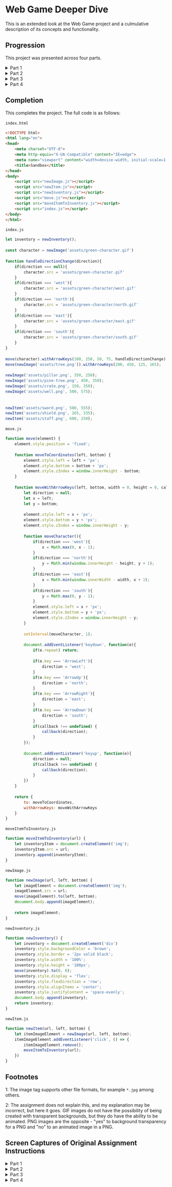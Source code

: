 # Web Game Deeper Dive
This is an extended look at the Web Game project and a culmulative description of its concepts and functionality.

## Progression
This project was presented across four parts.
<details><summary>Part 1</summary>

<details><summary>Version 1</summary>

![](./Captures/WebGameCapture00017.png)

For this version, I simply started by importing the =green= 
```javascript
let greenCharacter = document.createElement('img');
greenCharacter.src = 'assets/green-character.gif';
greenCharacter.style.position = 'fixed';
greenCharacter.style.left = '100px';
greenCharacter.style.bottom = '100px';
document.body.append(greenCharacter);
```

This code creates an HTML element object - in this case, an ```img``` tag.

The ```src``` property of the element is set to the relative file path of the image (gif format in this instance, but png will be shown later).<sup>[1](#footnote001)</sup>
</details>

<details><summary>Version 2</summary>

![](./Captures/WebGameCapture00018.png)
Now, adding a pine tree using the same code structure:
```javascript
let pineTree = document.createElement('img');
pineTree.src = 'assets/pine-tree.png';
pineTree.style.position = 'fixed';
pineTree.style.left = '450px';
pineTree.style.bottom = '200px';
document.body.append(pineTree);
```
However, what about adding more images later? This is redundancy a function can help solve.
</details>

<details><summary>Version 3</summary>

![](./Captures/WebGameCapture00019.png)
The code becomes more sophisticated and refined by eliminating redundancy where possible. In this case, the function eliminates redundant code structure.
```javascript
function newImage(url, left, bottom) {
    let imageElement = document.createElement('img');
    imageElement.src = url;
    imageElement.style.position = 'fixed';
    imageElement.style.left = left + 'px';
    imageElement.style.bottom = bottom + 'px';
    document.body.append(imageElement);
}

newImage('assets/green-character.gif', 100, 100);
newImage('assets/pine-tree.png', 450, 200);
```
</details>

<details><summary>Version 4</summary>

![](./Captures/WebGameCapture00020.png)
And now with more images placed on the page with the same function as before, ```newImage```.
```javascript
newImage('assets/tree.png', 200, 300);
newImage('assets/pillar.png', 350, 100);
newImage('assets/crate.png', 150, 200);
newImage('assets/well.png', 500, 425);
```
</details>

<details><summary>Version 5</summary>

Adding a sword for the player to click to pick up.

This is a variation on the ```newImage()``` function, where an event listener is added and on the ```click``` event, the item disappears from the document body.

I begin by adding the return to the ```newImage()``` function.

```javascript
function newImage(url, left, bottom) {
    let imageElement = document.createElement('img');
    imageElement.src = url;
    imageElement.style.position = 'fixed';
    imageElement.style.left = left + 'px';
    imageElement.style.bottom = bottom + 'px';
    document.body.append(imageElement);

    return imageElement;
}
```

```javascript
function newItem(url, left, bottom) {
    newImage(url, left, bottom);
}

newItem('assets/sword.png', 500, 405);
```

And now, the sword appears.  However, nothing happens when it is clicked.  It should disappear.

![](./Captures/WebGameCapture00021.png)

To remedy this, make two changes to the ```newItem()``` function:  declare a variable to hold the object (image element item) returned from the ```newImage``` function call, and the second, add the event listener as shown.

```javascript
function newItem(url, left, bottom) {
    let itemImageElement = newImage(url, left, bottom);
    itemImageElement.addEventListener('click', function() {
        itemImageElement.remove();
    });
}
```
![](./Captures/WebGameCapture00023.gif)

The animated GIF doesn't show the mouse movement too well, but rest assured, the mouse was positioned over the sword item before the left mouse button was clicked to remove the item image element from the document body.

</details>

<details><summary>Version 6</summary>

Adding two more items to the document with the ```newItem()``` function from before.
```javascript
newItem('assets/shield.png', 165, 185);
newItem('assets/staff.png', 600, 100);
```
The results are shown below (again, the mouse pointer isn't captured precisely located in this animated GIF).

![](./Captures/WebGameCapture00027.gif)

</details>

<details><summary>Version 7</summary>

What if we wanted to make a change across all items?  With a function it's very easy - just one change, instead of changing each time the ```newItem``` block appeared in the code.
</details>

## Finished Result - Part 1
![](./Captures/WebGameCapture00031.gif)

And, here is the complete code listing:
```javascript
function newImage(url, left, bottom) {
    let imageElement = document.createElement('img');
    imageElement.src = url;
    imageElement.style.position = 'fixed';
    imageElement.style.left = left + 'px';
    imageElement.style.bottom = bottom + 'px';
    document.body.append(imageElement);

    return imageElement;
}

function newItem(url, left, bottom) {
    let itemImageElement = newImage(url, left, bottom);
    itemImageElement.addEventListener('click', function() {
        itemImageElement.remove();
    });
}


newImage('assets/green-character.gif', 100, 100);
newImage('assets/pine-tree.png', 450, 200);

newImage('assets/tree.png', 200, 300);
newImage('assets/pillar.png', 350, 100);
newImage('assets/crate.png', 150, 200);
newImage('assets/well.png', 500, 425);


newItem('assets/sword.png', 500, 405);
newItem('assets/shield.png', 500, 405);
newItem('assets/staff.png', 500, 405);
```
## Items of Interest in Part 1
Part 1 utilized the following JavaScript items:

```javascript
document.createElement()
document.createElement().style.position
document.createElement().style.left
document.createElement().style.bottom

document.body.append()

function name() {
    // function body goes here
    return // in our example, we returned a DOM object
}

document.createElement().addEventListener('click', () => {
    // when a mouse pointer is clicked on the element created, the function in this declaration is performed.
})

document.body.append(document.createElement())

document.createElement().remove()
```
</details>

<details><summary>Part 2</summary>

<details><summary>Version 1</summary>

The code resumes from where we were at in the previous part (Part 1).  Although, the image and item positions are located in slightly different places.  The only major change is the removal of our event listener in the ```newItem()``` function:
```javascript
function newItem(url, left, bottom) {
    let itemImageElement = newImage(url, left, bottom);
    // itemImageElement.addEventListener('click', function() {
    //     itemImageElement.remove();
    // });
}
```
We start with a function that adds a ```div``` element to our document. This will be known as the "inventory."
```javascript
function newInventory() {
    let inventory = document.createElement('div')
    document.body.append(inventory)
}

newInventory();
```
Nothing is visible yet.  We add a border to the element, and see that it is positioned within the flow at the top of the document (it is not styled with ```position: 'fixed'```, so it is simply placed within the document flow like any other element).
```javascript
function newInventory() {
    let inventory = document.createElement('div')
    inventory.style.border = '2px solid black';

    document.body.append(inventory)
}

newInventory();
```
![](./Captures/WebGameCapture00044.png)

Adding width and height styles:
```javascript
function newInventory() {
    let inventory = document.createElement('div')
    inventory.style.border = '2px solid black';
    inventory.style.width = '100%';
    inventory.style.height = '100px';
    document.body.append(inventory)
}

newInventory();
```
![](./Captures/WebGameCapture00045.png)

Changing the ```div``` color to brown:
```javascript
function newInventory() {
    let inventory = document.createElement('div')
    inventory.style.backgroundColor = 'brown';
    inventory.style.border = '2px solid black';
    inventory.style.width = '100%';
    inventory.style.height = '100px';
    document.body.append(inventory)
}

newInventory();
```
![](./Captures/WebGameCapture00046.png)
Now, positioning the ```div``` in a fixed position at the bottom, left of the screen:
```javascript
function newInventory() {
    let inventory = document.createElement('div')
    inventory.style.backgroundColor = 'brown';
    inventory.style.border = '2px solid black';
    inventory.style.width = '100%';
    inventory.style.height = '100px';
    inventory.style.position = 'fixed';
    inventory.style.bottom = '0px';
    inventory.style.left = '0px';
    document.body.append(inventory)
}

newInventory();
```
![](./Captures/WebGameCapture00047.png)
And finally, adding more style choices to position elements within the ```div``` to flexbox with a direction of "row," an element alignment of "center," and to justify the content with even spacing.
```javascript
function newInventory() {
    let inventory = document.createElement('div')
    inventory.style.backgroundColor = 'brown';
    inventory.style.border = '2px solid black';
    inventory.style.width = '100%';
    inventory.style.height = '100px';
    inventory.style.position = 'fixed';
    inventory.style.bottom = '0px';
    inventory.style.left = '0px';
    inventory.style.display = 'flex';
    inventory.style.flexDirection = 'row';
    inventory.style.alignItems = 'center';
    inventory.style.justifyContent = 'space-evenly';
    document.body.append(inventory)
}

newInventory();
```
That completes the setup.  We can now begin with the assignment instructions.
</details>

<details><summary>Version 2</summary>

When the user clicks on an item, we want to remove it from the document.  This is how:
```javascript
function newItem(url, left, bottom) {
    let itemImageElement = newImage(url, left, bottom);
    itemImageElement.addEventListener('click', () => {
        itemImageElement.remove();
    })
}
```
The function calls remain the same as before:
```javascript
newItem('assets/sword.png', 500, 555);
newItem('assets/shield.png', 165, 335);
newItem('assets/staff.png', 600, 250);
```
![](./Captures/WebGameCapture00049.gif)
</details>

<details><summary>Version 3</summary>

The item is now removed when clicked.  Let's place the same item in the inventory ```div```.
```javascript
function newItem(url, left, bottom) {
    let itemImageElement = newImage(url, left, bottom);
    itemImageElement.addEventListener('click', () => {
        itemImageElement.remove();
        let inventoryItem = document.createElement('img');
        inventoryItem.src = url;
        inventory.append(inventoryItem);
    })
}
```
However, this will not work - the interpreter will throw an error. Our problem is that the ```inventory``` variable is not within scope. The user will click on items, and they will disappear (```.remove()```) but not reappear within the inventory ```div```.  The inventory declaration in ```newInventory()``` must be exposed at a level above the ```newInventory()``` function.  Let's make the variable declaration global:
```javascript
function newItem(url, left, bottom) {
    let itemImageElement = newImage(url, left, bottom);
    itemImageElement.addEventListener('click', () => {
        itemImageElement.remove();
        let inventoryItem = document.createElement('img');
        inventoryItem.src = url;
        inventory.append(inventoryItem);
    })
}

let inventory;

function newInventory() {
    inventory = document.createElement('div')
    inventory.style.backgroundColor = 'brown';
    inventory.style.border = '2px solid black';
    inventory.style.width = '100%';
    inventory.style.height = '100px';
    inventory.style.position = 'fixed';
    inventory.style.bottom = '0px';
    inventory.style.left = '0px';
    inventory.style.display = 'flex';
    inventory.style.flexDirection = 'row';
    inventory.style.alignItems = 'center';
    inventory.style.justifyContent = 'space-evenly';
    document.body.append(inventory)
}
```
Now, the application works as intended.
![](./Captures/WebGameCapture00051.gif)
</details>

<details><summary>Version 4</summary>

To improve the coding, let's make the ```newInventory()``` function return a ```div``` element object.
```javascript
function newInventory() {
    let inventory = document.createElement('div')
    inventory.style.backgroundColor = 'brown';
    inventory.style.border = '2px solid black';
    inventory.style.width = '100%';
    inventory.style.height = '100px';
    inventory.style.position = 'fixed';
    inventory.style.bottom = '0px';
    inventory.style.left = '0px';
    inventory.style.display = 'flex';
    inventory.style.flexDirection = 'row';
    inventory.style.alignItems = 'center';
    inventory.style.justifyContent = 'space-evenly';
    document.body.append(inventory);
    return inventory;
}

let inventory = newInventory();
```
And now we have a more elegant function and function call to work with.
</details>

<details><summary>Version 5</summary>

Lastly, let's refactor to have the "clicked" items move into the inventory ```div``` through the use of a ```moveItemToInventory()``` function. Re-writing our ```newItem()``` function to incorporate this new item-moving function, we get the following:
```javascript
function moveItemToInventory(url) {
    let inventoryItem = document.createElement('img');
    inventoryItem.src = url;
    inventory.append(inventoryItem);
}

function newItem(url, left, bottom) {
    let itemImageElement = newImage(url, left, bottom);
    itemImageElement.addEventListener('click', () => {
        itemImageElement.remove();
        moveItemToInventory(url);
    })
}
```

The same item-clicking event removes the item from our document and places it in the inventory ```div```.  The functionality has not changed, although the implementation is better and more versatile.
</details>

## Finished Result - Part 2
```javascript
function newImage(url, left, bottom) {
    let imageElement = document.createElement('img');
    imageElement.src = url;
    imageElement.style.position = 'fixed';
    imageElement.style.left = left + 'px';
    imageElement.style.bottom = bottom + 'px';
    document.body.append(imageElement);

    return imageElement;
}

function moveItemToInventory(url) {
    let inventoryItem = document.createElement('img');
    inventoryItem.src = url;
    inventory.append(inventoryItem);
}

function newItem(url, left, bottom) {
    let itemImageElement = newImage(url, left, bottom);
    itemImageElement.addEventListener('click', () => {
        itemImageElement.remove();
        moveItemToInventory(url);
    })
}

function newInventory() {
    let inventory = document.createElement('div')
    inventory.style.backgroundColor = 'brown';
    inventory.style.border = '2px solid black';
    inventory.style.width = '100%';
    inventory.style.height = '100px';
    inventory.style.position = 'fixed';
    inventory.style.bottom = '0px';
    inventory.style.left = '0px';
    inventory.style.display = 'flex';
    inventory.style.flexDirection = 'row';
    inventory.style.alignItems = 'center';
    inventory.style.justifyContent = 'space-evenly';
    document.body.append(inventory);
    return inventory;
}

let inventory = newInventory();

newImage('assets/green-character.gif', 100, 250);
newImage('assets/tree.png', 200, 450);

newImage('assets/pillar.png', 350, 250);
newImage('assets/pine-tree.png', 450, 350);
newImage('assets/crate.png', 150, 350);
newImage('assets/well.png', 500, 575);


newItem('assets/sword.png', 500, 555);
newItem('assets/shield.png', 165, 335);
newItem('assets/staff.png', 600, 250);
```
</details>

</details>

<details><summary>Part 3</summary>


<details><summary>Version 1</summary>

We want our character to be able to move (or any other image or item in the future?).  Let's begin by defining a ```move()``` function.
```javascript
function move(image, left, bottom) {
    image.style.position = 'fixed';
    image.style.left = left + 'px';
    image.style.bottom = bottom + 'px';
}
```
Then, to test this functionality change the ```newImage()``` code by replacing its positioning logic with a call to the ```move()``` function.
```javascript
function move(image, left, bottom) {
    image.style.position = 'fixed';
    image.style.left = left + 'px';
    image.style.bottom = bottom + 'px';
}

function newImage(url, left, bottom) {
    let imageElement = document.createElement('img');
    imageElement.src = url;
    move(imageElement, left, bottom);
    document.body.append(imageElement);

    return imageElement;
}
```
To test this functionality, modify the ```left``` and ```bottom``` parameters of the ```newImage('assets/green-character.gif', 100, 250);``` function call and watch as the green character moves around the screen.

</details>

<details><summary>Version 2</summary>

If we refactor the ```move()``` function to the following, we will have the same functionality.
```javascript
function move(image, left, bottom) {
    image.style.position = 'fixed';

    function moveToCoordinates(left, bottom) {
        image.style.left = left + 'px';
        image.style.bottom = bottom + 'px';

    }

    moveToCoordinates(left, bottom);
}
```
What if we make the ```moveToCoordinates()``` sub-function available to the caller of the ```move()``` function instead?

Changing the ```move()``` function and it's call in the ```newImage()``` function to the following produces the same results.  Note that the parameters for the ```move()``` function now exclude the ```left``` and ```bottom``` parameters, but those parameters are consumed in the sub-function, ```moveToCoordinates(left, bottom)```.

```javascript
function move(image) {
    image.style.position = 'fixed';

    function moveToCoordinates(left, bottom) {
        image.style.left = left + 'px';
        image.style.bottom = bottom + 'px';
    }

    return {
        to: moveToCoordinates
    }
}

function newImage(url, left, bottom) {
    let imageElement = document.createElement('img');
    imageElement.src = url;
    move(imageElement).to(left, bottom);
    document.body.append(imageElement);

    return imageElement;
}
```
</details>

<details><summary>Version 3</summary>

Note that event the ```newInventory()``` function can take advantage of this function.
```javascript
function newInventory() {
    let inventory = document.createElement('div')
    inventory.style.backgroundColor = 'brown';
    inventory.style.border = '2px solid black';
    inventory.style.width = '100%';
    inventory.style.height = '100px';
    move(inventory).to(0, 0);
    inventory.style.display = 'flex';
    inventory.style.flexDirection = 'row';
    inventory.style.alignItems = 'center';
    inventory.style.justifyContent = 'space-evenly';
    document.body.append(inventory);
    return inventory;
}

let inventory = newInventory();
```
To generalize the ```move()``` function from images to all element types, let's rename the ```image``` variable to ```element``` instead.  This will improve readability and understanding by others maintaining our code later.

```javascript
function move(element) {
    element.style.position = 'fixed';

    function moveToCoordinates(left, bottom) {
        element.style.left = left + 'px';
        element.style.bottom = bottom + 'px';
    }

    return {
        to: moveToCoordinates
    }
}
```
The finished code for this part looks like this:
```javascript
function move(element) {
    element.style.position = 'fixed';

    function moveToCoordinates(left, bottom) {
        element.style.left = left + 'px';
        element.style.bottom = bottom + 'px';
    }

    return {
        to: moveToCoordinates
    }
}

function newImage(url, left, bottom) {
    let imageElement = document.createElement('img');
    imageElement.src = url;
    move(imageElement).to(left, bottom);
    document.body.append(imageElement);

    return imageElement;
}

function moveItemToInventory(url) {
    let inventoryItem = document.createElement('img');
    inventoryItem.src = url;
    inventory.append(inventoryItem);
}

function newItem(url, left, bottom) {
    let itemImageElement = newImage(url, left, bottom);
    itemImageElement.addEventListener('click', () => {
        itemImageElement.remove();
        moveItemToInventory(url);
    })
}

function newInventory() {
    let inventory = document.createElement('div')
    inventory.style.backgroundColor = 'brown';
    inventory.style.border = '2px solid black';
    inventory.style.width = '100%';
    inventory.style.height = '100px';
    move(inventory).to(0, 0);
    inventory.style.display = 'flex';
    inventory.style.flexDirection = 'row';
    inventory.style.alignItems = 'center';
    inventory.style.justifyContent = 'space-evenly';
    document.body.append(inventory);
    return inventory;
}

let inventory = newInventory();

newImage('assets/green-character.gif', 100, 250);
newImage('assets/tree.png', 200, 450);

newImage('assets/pillar.png', 350, 250);
newImage('assets/pine-tree.png', 450, 350);
newImage('assets/crate.png', 150, 350);
newImage('assets/well.png', 500, 575);


newItem('assets/sword.png', 500, 555);
newItem('assets/shield.png', 165, 335);
newItem('assets/staff.png', 600, 250);
```
</details>

</details>

<details><summary>Part 4</summary>

<details><summary>Version 1</summary>

Begin by refactoring our code, placing our functions into separate ```*.js``` files.
With that done, our HTML will appear as follows:
```html
<!DOCTYPE html>
<html lang="en">
<head>
    <meta charset="UTF-8">
    <meta http-equiv="X-UA-Compatible" content="IE=edge">
    <meta name="viewport" content="width=device-width, initial-scale=1.0">
    <title>Sandbox</title>
</head>
<body>
    <script src="newImage.js"></script>
    <script src="newItem.js"></script>
    <script src="newInventory.js"></script>
    <script src="move.js"></script>
    <script src="moveItemToInventory.js"></script>
    <script src="index.js"></script>
</body>
</html>
```
And, our ```index.js``` file will be:
```javascript
let inventory = newInventory();

newImage('assets/green-character.gif', 100, 250);
newImage('assets/tree.png', 200, 450);

newImage('assets/pillar.png', 350, 250);
newImage('assets/pine-tree.png', 450, 350);
newImage('assets/crate.png', 150, 350);
newImage('assets/well.png', 500, 575);


newItem('assets/sword.png', 500, 555);
newItem('assets/shield.png', 165, 335);
newItem('assets/staff.png', 600, 250);
```
All of the function definitions are contained within their own files and are referenced by ```script``` tags in the ```index.html``` file.

</details>

<details><summary>Version 2</summary>

Change the ```newImage()``` invocation to store the resulting object in a variable:
```javascript
const character = newImage('assets/green-character.gif');
```
![](./Captures/WebGameCapture00101.png)

Then, position that same character to the bottom right of the screen by calling the ```.to()``` method.
```javasctipt
move(character).to(100, 250);
```
</details>

<details><summary>Version 3</summary>

We will need variables to hold the character's current position.  Also, we will want a variable to let us know and control the character's direction of movement.  Also, feed the position variables into the ```move().to()``` call.
```javascript
const character = newImage('assets/green-character.gif')
let x = 100;
let y = 250;
let direction = null;
move(character).to(x, y);
```
#### Version 4 - Creating a moveCharacter() Function
```javascript
function moveCharacter() {
    if(direction === 'west') {
        x -= 1;
    }
    if(direction === 'north') {
        y += 1; 
    }
    if(direction === 'east') {
        x += 1;
    }
    if(direction === 'south') {
        y -= 1;
    }
    character.style.left = x + 'px';
    character.style.bottom = y + 'px';
}

direction = 'east';
setInterval(moveCharacter, 1);
```
![](./Captures/WebGameCapture00103.gif)
---
</details>

<details><summary>Version 5</summary>

Our code, when refactoring the function looks like this:
```javascript
setInterval(() => {
    if(direction === 'west') {
        x -= 1;
    }
    if(direction === 'north') {
        y += 1; 
    }
    if(direction === 'east') {
        x += 1;
    }
    if(direction === 'south') {
        y -= 1;
    }
    character.style.left = x + 'px';
    character.style.bottom = y + 'px';
}, 1);
```
Or, to improve upon this, use the ```move().to()``` function previously discussed.
```javascript
setInterval(() => {
    if(direction === 'west') {
        x -= 1;
    }
    if(direction === 'north') {
        y += 1;
    }
    if(direction === 'east') {
        x += 1;
    }
    if(direction === 'south') {
        y -= 1;
    }
    move(character).to(x, y);
}, 1);
```
</details>

<details><summary>Version 6</summary>

To begin, we add a keyboard ```keydown``` event listener in our ```index.js``` file.
```javascript
document.addEventListener('keydown', function(e){                
    if(e.key === 'ArrowLeft'){
        direction = 'west'
    }
});
```
![](./Captures/WebGameCapture00105.gif)
However, this only captures movements to the left (West). Improving the code by adding the other 3 cardinal directions:
```javascript
document.addEventListener('keydown', function(e){                
    if(e.key === 'ArrowLeft'){
        direction = 'west'
    }
    if(e.key === 'ArrowUp'){
        direction = 'north'
    }
    if(e.key === 'ArrowRight'){
        direction = 'east'
    }
    if(e.key === 'ArrowDown'){
        direction = 'south'
    }
});
```
</details>

<details><summary>Version 7</summary>

We have a relatively sticky keyboard, and the computer can rapidly fire off multiple events on a single keypress.  We simply need to capture the key once when it is pressed.  We add the following line of code to the ```keydown``` event listener to avoid problems:
```javascript
    if(e.repeat) return; 
```
As the first line to be evaluated in the ```keydown``` event, the ```if``` statement shunts the function to end before evaluating the remainder of the code by using an early ```return```.
The event listener now looks like this:
```javascript
document.addEventListener('keydown', function(e){       
    if(e.repeat) return;         
    if(e.key === 'ArrowLeft'){
        direction = 'west'
    }
    if(e.key === 'ArrowUp'){
        direction = 'north'
    }
    if(e.key === 'ArrowRight'){
        direction = 'east'
    }
    if(e.key === 'ArrowDown'){
        direction = 'south'
    }
});
```
</details>

<details><summary>Version 8</summary>

Our character can move in all four directions, but now will not stop moving once started.  Let's add a ```keyup``` event to improve our functionality.
```javascript
document.addEventListener('keyup', function(e){
    direction = null;
});
```

</details>

<details><summary>Version 9</summary>

We can improve the ```move()``` function, allowing it to work on other images too.  Change the ```move.js``` file to the following:
```javascript
function move(element) {
    element.style.position = 'fixed';

    function moveToCoordinates(left, bottom) {
        element.style.left = left + 'px';
        element.style.bottom = bottom + 'px';
    }

    function moveWithArrowKeys(left, bottom) {
        let direction = null;
        let x = left;
        let y = bottom;
    
        element.style.left = x + 'px';
        element.style.bottom = y + 'px';
    
        function moveCharacter(){
            if(direction === 'west'){
                x -= 1;
            }
            if(direction === 'north'){
                y += 1;
            }
            if(direction === 'east'){
                x += 1;
            }
            if(direction === 'south'){
                y -= 1;
            }
            element.style.left = x + 'px';
            element.style.bottom = y + 'px';
        }
    
        setInterval(moveCharacter, 1);
    
        document.addEventListener('keydown', function(e){
            if(e.repeat) return;
    
            if(e.key === 'ArrowLeft'){
                direction = 'west';
            }
            if(e.key === 'ArrowUp'){
                direction = 'north';
            }
            if(e.key === 'ArrowRight'){
                direction = 'east';
            }
            if(e.key === 'ArrowDown'){
                direction = 'south';
            }
        });
    
        document.addEventListener('keyup', function(e){
            direction = null;
        })
    }

    return {
        to: moveToCoordinates,
        withArrowKeys: moveWithArrowKeys
    }
}
```
And, modify the ```index.js``` file to use this new function.
```javascript
let inventory = newInventory();

const character = newImage('assets/green-character.gif')
move(character).withArrowKeys(100, 250);

newImage('assets/tree.png', 200, 450);

newImage('assets/pillar.png', 350, 250);
newImage('assets/pine-tree.png', 450, 350);
newImage('assets/crate.png', 150, 350);
newImage('assets/well.png', 500, 575);


newItem('assets/sword.png', 500, 555);
newItem('assets/shield.png', 165, 335);
newItem('assets/staff.png', 600, 250);
```
Now - if we create the tree object with this same method, it too will move with the arrow keys (in the same fashion as our character).
```javascript
let inventory = newInventory();

const character = newImage('assets/green-character.gif')
move(character).withArrowKeys(100, 250);

move(newImage('assets/tree.png')).withArrowKeys(200, 450);


newImage('assets/pillar.png', 350, 250);
newImage('assets/pine-tree.png', 450, 350);
newImage('assets/crate.png', 150, 350);
newImage('assets/well.png', 500, 575);


newItem('assets/sword.png', 500, 555);
newItem('assets/shield.png', 165, 335);
newItem('assets/staff.png', 600, 250);
```
![](./Captures/WebGameCapture00107.gif)
Before proceeding, we revert our tree to a static image.
```javascript
newImage('assets/tree.png', 200, 450);
```
</details>

<details><summary>Version 10</summary>

In this last step, we modify the character to change images to make it appear to walk when moving.  We will utilize animated gif's to do so.
Add the following to the ```index.js``` file, replacing duplicate code where necessary.
```javascript
const character = newImage('assets/green-character.gif')

function handleDirectionChange(){
    if(direction === null){
        character.src = 'assets/green-character.gif'
    }
    if(direction === 'west'){
        character.src = 'assets/green-character/west.gif'
    }
    if(direction === 'north'){
        character.src = 'assets/green-character/north.gif'
    }
    if(direction === 'east'){
        character.src = 'assets/green-character/east.gif'
    }
    if(direction === 'south'){
        character.src = 'assets/green-character/south.gif'
    }
}

move(character).withArrowKeys(100, 250, handleDirectionChange)
```
Then add a callback parameter to the ```moveWithArrowKeys``` sub-function:
```javascript
function moveWithArrowKeys(left, bottom, callback) {
```
And finally, in the ```keydown``` and ```keyup``` event listeners, invoke the callback.
```javascript
        document.addEventListener('keydown', function(e){
            if(e.repeat) return;
    
            if(e.key === 'ArrowLeft'){
                direction = 'west';
            }
            if(e.key === 'ArrowUp'){
                direction = 'north';
            }
            if(e.key === 'ArrowRight'){
                direction = 'east';
            }
            if(e.key === 'ArrowDown'){
                direction = 'south';
            }
            callback(direction);
        });
    
        document.addEventListener('keyup', function(e){
            direction = null;
            callback(direction);
        })
```
But also, in the ```handleDirectionChange()``` function, add ```direction``` as a parameter.
```javascript
function handleDirectionChange(direction){
```
</details>

<details><summary>Version 11</summary>

Change the event listeners in the ```move.js``` file to invoke the callback only if the callback parameter is passed in.
```javascript
        document.addEventListener('keydown', function(e){
            if(e.repeat) return;
    
            if(e.key === 'ArrowLeft'){
                direction = 'west';
            }
            if(e.key === 'ArrowUp'){
                direction = 'north';
            }
            if(e.key === 'ArrowRight'){
                direction = 'east';
            }
            if(e.key === 'ArrowDown'){
                direction = 'south';
            }
            if(callback !== undefined) {
                callback(direction);
            }
        });
    
        document.addEventListener('keyup', function(e){
            direction = null;
            if(callback !== undefined) {
                callback(direction);
            }
        })
    }
```
Now, change the ```newImage()``` invocation to use this new functionality.  The tree will move with the character, but the character will use the callback to change the animated GIF it is using.
![](./Captures/WebGameCapture00109.gif)
</details>

<details><summary>Version 12</summary>

The image can be moved off screen.  Let's improve our design.
```javascript
        function moveCharacter(){
            if(direction === 'west'){
                x = Math.max(0, x - 1);
            }
            if(direction === 'north'){
                y += 1;
            }
            if(direction === 'east'){
                x += 1;
            }
            if(direction === 'south'){
                y = Math.max(0, y - 1);
            }
            element.style.left = x + 'px';
            element.style.bottom = y + 'px';
        }
```
This handles the minimum bounds (zero left, zero bottom).  To handle the maximum side of these bounds, we will use the ```window.innerWidth``` and ```window.innerHeight``` properties.

![](./Captures/WebGameCapture00111.gif)

You can see from this that the character and tree images ultimately have their lower, left image corners aligned - they have the same left and bottom coordinates after returning from over screen top and off screen right.  The images are stopping at ```window.innerWidth``` and ```window.innerHeight```, but they are offset by their image dimensions and therefore are off screen.  To prevent this, we need to limit not to ```window.innerWidth``` and ```window.innerHeight```, but the window inner dimensions less the dimension size of the images.  But, we need these parameter values to be given. We change the ```moveWithArrowKeys``` function signature to the following:
```javascript
function moveWithArrowKeys(left, bottom, width = 0, height = 0, callback) {
```
This gives the ```width``` and ```height``` parameters, and gives them default values of zero. To use this, we modify the ```moveCharacter()``` function to as follows:
```javascript
        function moveCharacter(){
            if(direction === 'west'){
                x = Math.max(0, x - 1);
            }
            if(direction === 'north'){
                y = Math.min(window.innerHeight - height, y + 1);
            }
            if(direction === 'east'){
                x = Math.min(window.innerWidth - width, x + 1);
            }
            if(direction === 'south'){
                y = Math.max(0, y - 1);
            }
            element.style.left = x + 'px';
            element.style.bottom = y + 'px';
        }
```
We invoke these objects by the following code changes:
```javascript
move(character).withArrowKeys(100, 250, 50, 75, handleDirectionChange)
move(newImage('assets/tree.png')).withArrowKeys(200, 450, 125, 165);
```
![](./Captures/WebGameCapture00113.gif)
Notice that the character and tree stop differently at the edges. Each goes completely to the edge before stopping, regardless of whether the other image is already limited to the edge?
</details>

<details><summary>Version 13</summary>

The images can move behind the other images.  This is due to the z-index of each element.  What we want is the further up the image is placed on the screen, the further back it is positioned in z-index terms.  If a moving image is below the static image in screen height, it will pass in front of it, otherwise, behind.  To do this, we set the z-index for all images when they are first created.  However, we want to lowest vertical height images to have the highest z-index value and vise versa.

We change the ```moveToCoordinates()``` and ```moveWithArrowKeys()``` functions to take z-index into account.  Note, there are three lines beginning with ```element.style.zIndex```.
```javascript
    function moveToCoordinates(left, bottom) {
        element.style.left = left + 'px';
        element.style.bottom = bottom + 'px';
        element.style.zIndex = window.innerHeight - bottom;
    }

    function moveWithArrowKeys(left, bottom, width = 0, height = 0, callback) {
        let direction = null;
        let x = left;
        let y = bottom;
    
        element.style.left = x + 'px';
        element.style.bottom = y + 'px';
        element.style.zIndex = window.innerHeight - y;
    
        function moveCharacter(){
            if(direction === 'west'){
                x = Math.max(0, x - 1);
            }
            if(direction === 'north'){
                y = Math.min(window.innerHeight - height, y + 1);
            }
            if(direction === 'east'){
                x = Math.min(window.innerWidth - width, x + 1);
            }
            if(direction === 'south'){
                y = Math.max(0, y - 1);
            }
            element.style.left = x + 'px';
            element.style.bottom = y + 'px';
            element.style.zIndex = window.innerHeight - y;
        }
```
![](./Captures/WebGameCapture00115.gif)
</details>

</details>

## Completion
This completes the project.  The full code is as follows:

```index.html```
```html
<!DOCTYPE html>
<html lang="en">
<head>
    <meta charset="UTF-8">
    <meta http-equiv="X-UA-Compatible" content="IE=edge">
    <meta name="viewport" content="width=device-width, initial-scale=1.0">
    <title>Sandbox</title>
</head>
<body>
    <script src="newImage.js"></script>
    <script src="newItem.js"></script>
    <script src="newInventory.js"></script>
    <script src="move.js"></script>
    <script src="moveItemToInventory.js"></script>
    <script src="index.js"></script>
</body>
</html>
```
```index.js```
```javascript
let inventory = newInventory();

const character = newImage('assets/green-character.gif')

function handleDirectionChange(direction){
    if(direction === null){
        character.src = 'assets/green-character.gif'
    }
    if(direction === 'west'){
        character.src = 'assets/green-character/west.gif'
    }
    if(direction === 'north'){
        character.src = 'assets/green-character/north.gif'
    }
    if(direction === 'east'){
        character.src = 'assets/green-character/east.gif'
    }
    if(direction === 'south'){
        character.src = 'assets/green-character/south.gif'
    }
}

move(character).withArrowKeys(100, 250, 50, 75, handleDirectionChange)
move(newImage('assets/tree.png')).withArrowKeys(200, 450, 125, 165);

newImage('assets/pillar.png', 350, 250);
newImage('assets/pine-tree.png', 450, 350);
newImage('assets/crate.png', 150, 350);
newImage('assets/well.png', 500, 575);


newItem('assets/sword.png', 500, 555);
newItem('assets/shield.png', 165, 335);
newItem('assets/staff.png', 600, 250);
```
```move.js```
```javascript
function move(element) {
    element.style.position = 'fixed';

    function moveToCoordinates(left, bottom) {
        element.style.left = left + 'px';
        element.style.bottom = bottom + 'px';
        element.style.zIndex = window.innerHeight - bottom;
    }

    function moveWithArrowKeys(left, bottom, width = 0, height = 0, callback) {
        let direction = null;
        let x = left;
        let y = bottom;
    
        element.style.left = x + 'px';
        element.style.bottom = y + 'px';
        element.style.zIndex = window.innerHeight - y;
    
        function moveCharacter(){
            if(direction === 'west'){
                x = Math.max(0, x - 1);
            }
            if(direction === 'north'){
                y = Math.min(window.innerHeight - height, y + 1);
            }
            if(direction === 'east'){
                x = Math.min(window.innerWidth - width, x + 1);
            }
            if(direction === 'south'){
                y = Math.max(0, y - 1);
            }
            element.style.left = x + 'px';
            element.style.bottom = y + 'px';
            element.style.zIndex = window.innerHeight - y;
        }
    
        setInterval(moveCharacter, 1);
    
        document.addEventListener('keydown', function(e){
            if(e.repeat) return;
    
            if(e.key === 'ArrowLeft'){
                direction = 'west';
            }
            if(e.key === 'ArrowUp'){
                direction = 'north';
            }
            if(e.key === 'ArrowRight'){
                direction = 'east';
            }
            if(e.key === 'ArrowDown'){
                direction = 'south';
            }
            if(callback !== undefined) {
                callback(direction);
            }
        });
    
        document.addEventListener('keyup', function(e){
            direction = null;
            if(callback !== undefined) {
                callback(direction);
            }
        })
    }

    return {
        to: moveToCoordinates,
        withArrowKeys: moveWithArrowKeys
    }
}
```

```moveItemToInventory.js```

```javascript
function moveItemToInventory(url) {
    let inventoryItem = document.createElement('img');
    inventoryItem.src = url;
    inventory.append(inventoryItem);
}
```
```newImage.js```
```javascript
function newImage(url, left, bottom) {
    let imageElement = document.createElement('img');
    imageElement.src = url;
    move(imageElement).to(left, bottom);
    document.body.append(imageElement);

    return imageElement;
}
```
```newInventory.js```
```javascript
function newInventory() {
    let inventory = document.createElement('div')
    inventory.style.backgroundColor = 'brown';
    inventory.style.border = '2px solid black';
    inventory.style.width = '100%';
    inventory.style.height = '100px';
    move(inventory).to(0, 0);
    inventory.style.display = 'flex';
    inventory.style.flexDirection = 'row';
    inventory.style.alignItems = 'center';
    inventory.style.justifyContent = 'space-evenly';
    document.body.append(inventory);
    return inventory;
}
```
```newItem.js```
```javascript
function newItem(url, left, bottom) {
    let itemImageElement = newImage(url, left, bottom);
    itemImageElement.addEventListener('click', () => {
        itemImageElement.remove();
        moveItemToInventory(url);
    })
}
```



## Footnotes
<a name="footnote001">1</a>: The image tag supports other file formats, for example ```*.jpg``` among others.

<a name="footnote002">2</a>: The assignment does not explain this, and my explanation may be incorrect, but here it goes.  GIF images do not have the possibility of being created with transparent backgrounds, but they do have the ability to be animated.  PNG images are the opposite - "yes" to background transparency for a PNG and "no" to an animated image in a PNG.

## Screen Captures of Original Assignment Instructions
<details><summary>Part 1</summary>

![](./Captures/WebGameCapture00001.png)
![](./Captures/WebGameCapture00002.png)
![](./Captures/WebGameCapture00003.png)
![](./Captures/WebGameCapture00004.png)
![](./Captures/WebGameCapture00005.png)
![](./Captures/WebGameCapture00006.png)
![](./Captures/WebGameCapture00007.png)
![](./Captures/WebGameCapture00008.png)
![](./Captures/WebGameCapture00009.png)
![](./Captures/WebGameCapture00010.png)
![](./Captures/WebGameCapture00011.png)
![](./Captures/WebGameCapture00012.png)
![](./Captures/WebGameCapture00013.png)
![](./Captures/WebGameCapture00014.png)
![](./Captures/WebGameCapture00015.png)
</details>

<details><summary>Part 2</summary> 

![](./Captures/WebGameCapture00032.png)
![](./Captures/WebGameCapture00033.png)
![](./Captures/WebGameCapture00034.png)
![](./Captures/WebGameCapture00035.png)
![](./Captures/WebGameCapture00036.png)
![](./Captures/WebGameCapture00037.png)
![](./Captures/WebGameCapture00038.png)
![](./Captures/WebGameCapture00039.png)
![](./Captures/WebGameCapture00040.png)
![](./Captures/WebGameCapture00041.png)
![](./Captures/WebGameCapture00042.png)
![](./Captures/WebGameCapture00043.png)
</details>

<details><summary>Part 3</summary>  

![](./Captures/WebGameCapture00052.png)
![](./Captures/WebGameCapture00053.png)
![](./Captures/WebGameCapture00054.png)
![](./Captures/WebGameCapture00055.png)
![](./Captures/WebGameCapture00056.png)
![](./Captures/WebGameCapture00057.png)
![](./Captures/WebGameCapture00058.png)
![](./Captures/WebGameCapture00059.png)
![](./Captures/WebGameCapture00060.png)
![](./Captures/WebGameCapture00061.png)
![](./Captures/WebGameCapture00062.png)
![](./Captures/WebGameCapture00063.png)
![](./Captures/WebGameCapture00064.png)
![](./Captures/WebGameCapture00065.png)
![](./Captures/WebGameCapture00066.png)
![](./Captures/WebGameCapture00067.png)
![](./Captures/WebGameCapture00068.png)
![](./Captures/WebGameCapture00069.png)
![](./Captures/WebGameCapture00070.png)
![](./Captures/WebGameCapture00071.png)
![](./Captures/WebGameCapture00072.png)
</details>

<details><summary>Part 4</summary>  

 
![](./Captures/WebGameCapture00073.png)
![](./Captures/WebGameCapture00074.png)
![](./Captures/WebGameCapture00075.png)
![](./Captures/WebGameCapture00076.png)
![](./Captures/WebGameCapture00077.png)
![](./Captures/WebGameCapture00078.png)
![](./Captures/WebGameCapture00079.png)
![](./Captures/WebGameCapture00080.png)
![](./Captures/WebGameCapture00081.png)
![](./Captures/WebGameCapture00082.png)
![](./Captures/WebGameCapture00083.png)
![](./Captures/WebGameCapture00084.png)
![](./Captures/WebGameCapture00085.png)
![](./Captures/WebGameCapture00086.png)
![](./Captures/WebGameCapture00087.png)
![](./Captures/WebGameCapture00088.png)
![](./Captures/WebGameCapture00089.png)
![](./Captures/WebGameCapture00090.png)
![](./Captures/WebGameCapture00091.png)
![](./Captures/WebGameCapture00092.png)
![](./Captures/WebGameCapture00093.png)
![](./Captures/WebGameCapture00094.png)
![](./Captures/WebGameCapture00095.png)
![](./Captures/WebGameCapture00096.png)
![](./Captures/WebGameCapture00097.png)
![](./Captures/WebGameCapture00098.png)
![](./Captures/WebGameCapture00099.png)
![](./Captures/WebGameCapture00100.png)
</details>